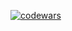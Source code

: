 [![codewars](https://www.codewars.com/users/AkToHuyC/badges/large)](https://www.codewars.com/users/AkToHuyC)
